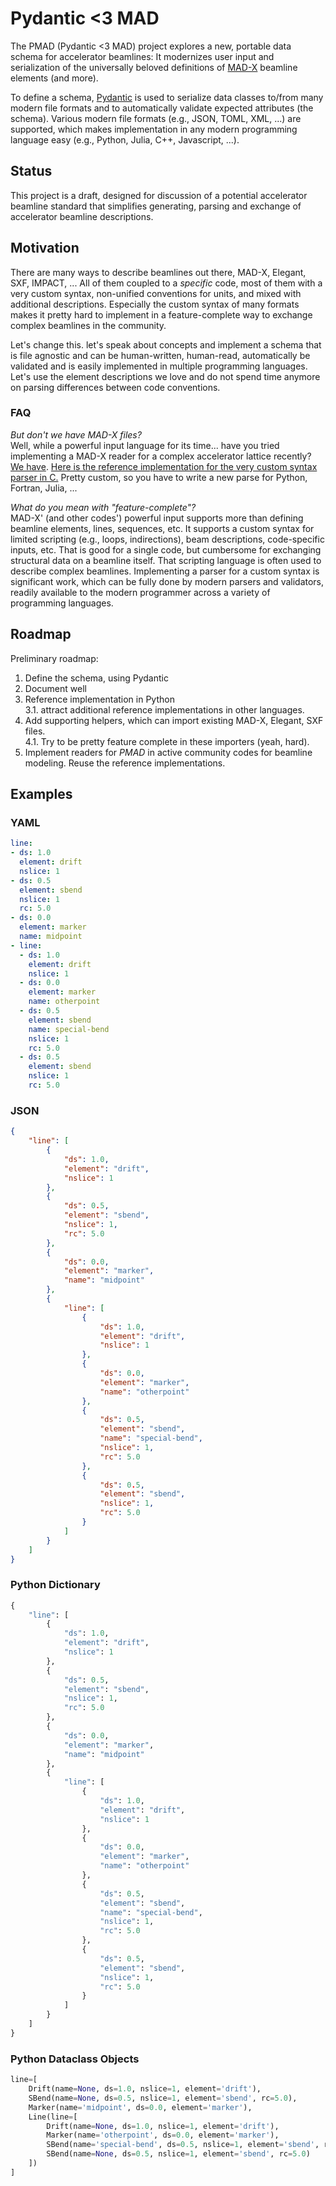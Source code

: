 # Pydantic <3 MAD

The PMAD (Pydantic <3 MAD) project explores a new, portable data schema for accelerator beamlines:
It modernizes user input and serialization of the universally beloved definitions of [MAD-X](https://mad.web.cern.ch/mad/webguide/manual.html#Pt2) beamline elements (and more).

To define a schema, [Pydantic](https://docs.pydantic.dev) is used to serialize data classes to/from many modern file formats and to automatically validate expected attributes (the schema).
Various modern file formats (e.g., JSON, TOML, XML, ...) are supported, which makes implementation in any modern programming language easy (e.g., Python, Julia, C++, Javascript, ...).

## Status

This project is a draft, designed for discussion of a potential accelerator beamline standard that simplifies generating, parsing and exchange of accelerator beamline descriptions.


## Motivation

There are many ways to describe beamlines out there, MAD-X, Elegant, SXF, IMPACT, ...
All of them coupled to a *specific* code, most of them with a very custom syntax, non-unified conventions for units, and mixed with additional descriptions.
Especially the custom syntax of many formats makes it pretty hard to implement in a feature-complete way to exchange complex beamlines in the community.

Let's change this.
let's speak about concepts and implement a schema that is file agnostic and can be human-written, human-read, automatically be validated and is easily implemented in multiple programming languages. 
Let's use the element descriptions we love and do not spend time anymore on parsing differences between code conventions.

### FAQ

*But don't we have MAD-X files?*  
Well, while a powerful input language for its time... have you tried implementing a MAD-X reader for a complex accelerator lattice recently?
[We have](https://github.com/ECP-WarpX/impactx/issues/104).
[Here is the reference implementation for the very custom syntax parser in C.](https://github.com/MethodicalAcceleratorDesign/MAD-X/blob/master/src/mad_parse.c)
Pretty custom, so you have to write a new parse for Python, Fortran, Julia, ...

*What do you mean with "feature-complete"?*  
MAD-X' (and other codes') powerful input supports more than defining beamline elements, lines, sequences, etc.
It supports a custom syntax for limited scripting (e.g., loops, indirections), beam descriptions, code-specific inputs, etc.
That is good for a single code, but cumbersome for exchanging structural data on a beamline itself.
That scripting language is often used to describe complex beamlines.
Implementing a parser for a custom syntax is significant work, which can be fully done by modern parsers and validators, readily available to the modern programmer across a variety of programming languages.


## Roadmap

Preliminary roadmap:

1. Define the schema, using Pydantic
2. Document well
3. Reference implementation in Python  
3.1. attract additional reference implementations in other languages.
4. Add supporting helpers, which can import existing MAD-X, Elegant, SXF files.  
4.1. Try to be pretty feature complete in these importers (yeah, hard).
5. Implement readers for *PMAD* in active community codes for beamline modeling.
   Reuse the reference implementations.


## Examples

### YAML

```yaml
line:
- ds: 1.0
  element: drift
  nslice: 1
- ds: 0.5
  element: sbend
  nslice: 1
  rc: 5.0
- ds: 0.0
  element: marker
  name: midpoint
- line:
  - ds: 1.0
    element: drift
    nslice: 1
  - ds: 0.0
    element: marker
    name: otherpoint
  - ds: 0.5
    element: sbend
    name: special-bend
    nslice: 1
    rc: 5.0
  - ds: 0.5
    element: sbend
    nslice: 1
    rc: 5.0
```

### JSON

```json
{
    "line": [
        {
            "ds": 1.0,
            "element": "drift",
            "nslice": 1
        },
        {
            "ds": 0.5,
            "element": "sbend",
            "nslice": 1,
            "rc": 5.0
        },
        {
            "ds": 0.0,
            "element": "marker",
            "name": "midpoint"
        },
        {
            "line": [
                {
                    "ds": 1.0,
                    "element": "drift",
                    "nslice": 1
                },
                {
                    "ds": 0.0,
                    "element": "marker",
                    "name": "otherpoint"
                },
                {
                    "ds": 0.5,
                    "element": "sbend",
                    "name": "special-bend",
                    "nslice": 1,
                    "rc": 5.0
                },
                {
                    "ds": 0.5,
                    "element": "sbend",
                    "nslice": 1,
                    "rc": 5.0
                }
            ]
        }
    ]
}
```

### Python Dictionary

```py
{
    "line": [
        {
            "ds": 1.0,
            "element": "drift",
            "nslice": 1
        },
        {
            "ds": 0.5,
            "element": "sbend",
            "nslice": 1,
            "rc": 5.0
        },
        {
            "ds": 0.0,
            "element": "marker",
            "name": "midpoint"
        },
        {
            "line": [
                {
                    "ds": 1.0,
                    "element": "drift",
                    "nslice": 1
                },
                {
                    "ds": 0.0,
                    "element": "marker",
                    "name": "otherpoint"
                },
                {
                    "ds": 0.5,
                    "element": "sbend",
                    "name": "special-bend",
                    "nslice": 1,
                    "rc": 5.0
                },
                {
                    "ds": 0.5,
                    "element": "sbend",
                    "nslice": 1,
                    "rc": 5.0
                }
            ]
        }
    ]
}
```

### Python Dataclass Objects

```py
line=[
    Drift(name=None, ds=1.0, nslice=1, element='drift'),
    SBend(name=None, ds=0.5, nslice=1, element='sbend', rc=5.0),
    Marker(name='midpoint', ds=0.0, element='marker'),
    Line(line=[
        Drift(name=None, ds=1.0, nslice=1, element='drift'),
        Marker(name='otherpoint', ds=0.0, element='marker'),
        SBend(name='special-bend', ds=0.5, nslice=1, element='sbend', rc=5.0),
        SBend(name=None, ds=0.5, nslice=1, element='sbend', rc=5.0)
    ])
]
```
